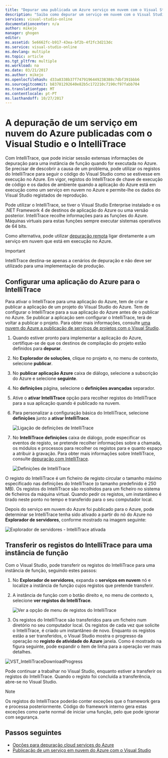 ```yaml
---
title: "Depurar uma publicada um Azure serviço em nuvem com o Visual Studio e o IntelliTrace | Microsoft Docs"
description: "Saiba como depurar um serviço em nuvem com o Visual Studio e de IntelliTrace"
services: visual-studio-online
documentationcenter: n/a
author: mikejo
manager: ghogen
editor: 
ms.assetid: 5e6662fc-b917-43ea-bf2b-4f2fc3d213dc
ms.service: visual-studio-online
ms.devlang: multiple
ms.topic: article
ms.tgt_pltfrm: multiple
ms.workload: na
ms.date: 03/21/2017
ms.author: mikejo
ms.openlocfilehash: d33a8338b37f7479196449238388c7dbf391bbb6
ms.sourcegitcommit: b83781292640e82b5c172210c7190cf97fabb704
ms.translationtype: MT
ms.contentlocale: pt-PT
ms.lasthandoff: 10/27/2017
---
```

# <a name="debugging-a-published-azure-cloud-service-with-visual-studio-and-intellitrace"></a>A depuração de um serviço em nuvem do Azure publicadas com o Visual Studio e o IntelliTrace
Com IntelliTrace, que pode iniciar sessão extensas informações de depuração para uma instância de função quando for executada no Azure. Se precisar de descobrir a causa de um problema, pode utilizar os registos do IntelliTrace para seguir o código do Visual Studio como se estivesse em execução no Azure. Em vigor, registos do IntelliTrace de chave de execução de código e os dados de ambiente quando a aplicação do Azure está em execução como um serviço em nuvem no Azure e permite-lhe os dados do Visual Studio registados de reprodução. 

Pode utilizar o IntelliTrace, se tiver o Visual Studio Enterprise instalado e os .NET Framework 4 de destinos de aplicação do Azure ou uma versão posterior. IntelliTrace recolhe informações para as funções do Azure. Máquinas virtuais para estas funções sempre executar sistemas operativos de 64 bits.

Como alternativa, pode utilizar [depuração remota](http://go.microsoft.com/fwlink/p/?LinkId=623041) ligar diretamente a um serviço em nuvem que está em execução no Azure.

> [!IMPORTANT]
> IntelliTrace destina-se apenas a cenários de depuração e não deve ser utilizado para uma implementação de produção.
> 

## <a name="configure-an-azure-application-for-intellitrace"></a>Configurar uma aplicação do Azure para o IntelliTrace
Para ativar o IntelliTrace para uma aplicação do Azure, tem de criar e publicar a aplicação de um projeto do Visual Studio do Azure. Tem de configurar o IntelliTrace para a sua aplicação do Azure antes de o publicar no Azure. Se publicar a aplicação sem configurar o IntelliTrace, terá de voltar a publicar o projeto. Para obter mais informações, consulte [uma nuvem do Azure a publicação de serviços de projetos com o Visual Studio](http://go.microsoft.com/fwlink/p/?LinkId=623012).

1. Quando estiver pronto para implementar a aplicação do Azure, certifique-se de que os destinos de compilação do projeto estão definidos para **depurar**.

1. No **Explorador de soluções**, clique no projeto e, no menu de contexto, selecione **publicar**.
   
1. No **publicar aplicação Azure** caixa de diálogo, selecione a subscrição do Azure e selecione **seguinte**.

1. No **definições** página, selecione o **definições avançadas** separador.

1. Ative o **ativar IntelliTrace** opção para recolher registos do IntelliTrace para a sua aplicação quando é publicado na nuvem.
   
1. Para personalizar a configuração básica do IntelliTrace, selecione **definições** junto a **ativar IntelliTrace**.

    ![Ligação de definições de IntelliTrace](./media/vs-azure-tools-intellitrace-debug-published-cloud-services/intellitrace-settings-link.png)
   
1. No **IntelliTrace definições** caixa de diálogo, pode especificar os eventos de registo, se pretende recolher informações sobre a chamada, os módulos e processos para recolher os registos para e quanto espaço a atribuir à gravação. Para obter mais informações sobre IntelliTrace, consulte [depuração com IntelliTrace](http://go.microsoft.com/fwlink/?LinkId=214468).
   
    ![Definições de IntelliTrace](./media/vs-azure-tools-intellitrace-debug-published-cloud-services/IC519063.png)

O registo do IntelliTrace é um ficheiro de registo circular o tamanho máximo especificado nas definições do IntelliTrace (o tamanho predefinido é 250 MB). Os registos do IntelliTrace são recolhidos para um ficheiro no sistema de ficheiros da máquina virtual. Quando pedir os registos, um instantâneo é tirado neste ponto no tempo e transferido para o seu computador local.

Depois do serviço em nuvem do Azure foi publicado para o Azure, pode determinar se IntelliTrace tenha sido ativado a partir do nó do Azure no **Explorador de servidores**, conforme mostrado na imagem seguinte:

![Explorador de servidores - IntelliTrace ativada](./media/vs-azure-tools-intellitrace-debug-published-cloud-services/IC744134.png)

## <a name="download-intellitrace-logs-for-a-role-instance"></a>Transferir os registos do IntelliTrace para uma instância de função
Com o Visual Studio, pode transferir os registos do IntelliTrace para uma instância de função, seguindo estes passos:

1. No **Explorador de servidores**, expanda o **serviços em nuvem** nó e localize a instância de função cujos registos que pretende transferir. 

1. A instância de função com o botão direito e, no menu de contexto s, selecione **ver registos do IntelliTrace**. 

    ![Ver a opção de menu de registos do IntelliTrace](./media/vs-azure-tools-intellitrace-debug-published-cloud-services/view-intellitrace-logs.png)

1. Os registos do IntelliTrace são transferidos para um ficheiro num diretório no seu computador local. Os registos de cada vez que solicite o IntelliTrace, é criado um instantâneo de novo. Enquanto os registos estão a ser transferidos, o Visual Studio mostra o progresso da operação no **registo de atividade do Azure** janela. Como é mostrado na figura seguinte, pode expandir o item de linha para a operação ver mais detalhes.

![VST_IntelliTraceDownloadProgress](./media/vs-azure-tools-intellitrace-debug-published-cloud-services/IC745551.png)

Pode continuar a trabalhar no Visual Studio, enquanto estiver a transferir os registos do IntelliTrace. Quando o registo foi concluída a transferência, abre-se no Visual Studio.

> [!NOTE]
> Os registos do IntelliTrace poderão conter exceções que o framework gera e processa posteriormente. Código do framework interno gera estas exceções como parte normal de iniciar uma função, pelo que pode ignorar com segurança.
> 
> 

## <a name="next-steps"></a>Passos seguintes
- [Opções para depuração cloud services do Azure](vs-azure-tools-debugging-cloud-services-overview.md)
- [Publicação de um serviço em nuvem do Azure com o Visual Studio](vs-azure-tools-publishing-a-cloud-service.md)